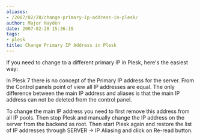 ```yaml
---
aliases:
- /2007/02/28/change-primary-ip-address-in-plesk/
author: Major Hayden
date: 2007-02-28 15:36:19
tags:
- plesk
title: Change Primary IP Address in Plesk
---
```


If you need to change to a different primary IP in Plesk, here's the easiest way:

In Plesk 7 there is no concept of the Primary IP address for the server. From the Control panels point of view all IP addresses are equal. The only difference between the main IP address and aliases is that the main IP address can not be deleted from the control panel.

To change the main IP address you need to first remove this address from all IP pools. Then stop Plesk and manually change the IP address on the server from the backend as root. Then start Plesk again and restore the list of IP addresses through SERVER -> IP Aliasing and click on Re-read button.